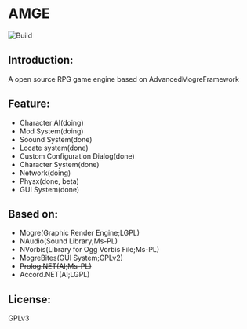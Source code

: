 # AMGE
![Build](https://api.travis-ci.org/cookgreen/AMOFGameEngine.svg?branch=master)

## Introduction:
A open source RPG game engine based on AdvancedMogreFramework

## Feature:
* Character AI(doing)
* Mod System(doing) 
* Soound System(done)  
* Locate system(done)  
* Custom Configuration Dialog(done)  
* Character System(done)  
* Network(doing)  
* Physx(done, beta)  
* GUI System(done) 

## Based on:
* Mogre(Graphic Render Engine;LGPL)  
* NAudio(Sound Library;Ms-PL)  
* NVorbis(Library for Ogg Vorbis File;Ms-PL)  
* MogreBites(GUI System;GPLv2)  
* <s>Prolog.NET(AI;Ms-PL)</s>  
* Accord.NET(AI;LGPL)  

## License:
GPLv3
